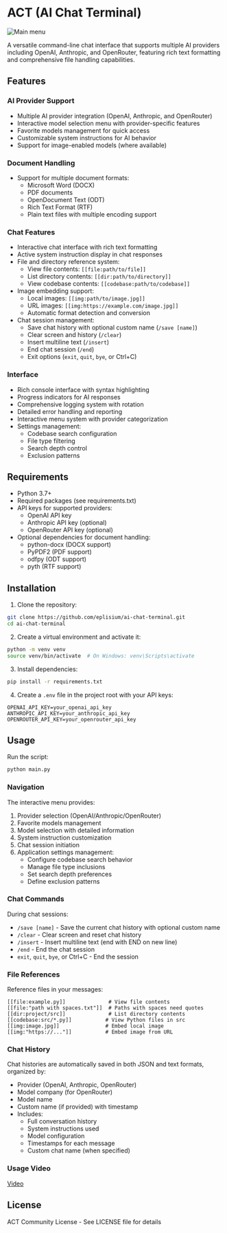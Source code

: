 # ACT (AI Chat Terminal)
![Main menu](https://github.com/user-attachments/assets/cf6ca3b2-b153-4791-ad0d-6b5abe0ecde6)

A versatile command-line chat interface that supports multiple AI providers including OpenAI, Anthropic, and OpenRouter, featuring rich text formatting and comprehensive file handling capabilities.

## Features

### AI Provider Support
- Multiple AI provider integration (OpenAI, Anthropic, and OpenRouter)
- Interactive model selection menu with provider-specific features
- Favorite models management for quick access
- Customizable system instructions for AI behavior
- Support for image-enabled models (where available)

### Document Handling
- Support for multiple document formats:
  - Microsoft Word (DOCX)
  - PDF documents
  - OpenDocument Text (ODT)
  - Rich Text Format (RTF)
  - Plain text files with multiple encoding support

### Chat Features
- Interactive chat interface with rich text formatting
- Active system instruction display in chat responses
- File and directory reference system:
  - View file contents: `[[file:path/to/file]]`
  - List directory contents: `[[dir:path/to/directory]]`
  - View codebase contents: `[[codebase:path/to/codebase]]`
- Image embedding support:
  - Local images: `[[img:path/to/image.jpg]]`
  - URL images: `[[img:https://example.com/image.jpg]]`
  - Automatic format detection and conversion
- Chat session management:
  - Save chat history with optional custom name (`/save [name]`)
  - Clear screen and history (`/clear`)
  - Insert multiline text (`/insert`)
  - End chat session (`/end`)
  - Exit options (`exit`, `quit`, `bye`, or Ctrl+C)

### Interface
- Rich console interface with syntax highlighting
- Progress indicators for AI responses
- Comprehensive logging system with rotation
- Detailed error handling and reporting
- Interactive menu system with provider categorization
- Settings management:
  - Codebase search configuration
  - File type filtering
  - Search depth control
  - Exclusion patterns

## Requirements

- Python 3.7+
- Required packages (see requirements.txt)
- API keys for supported providers:
  - OpenAI API key
  - Anthropic API key (optional)
  - OpenRouter API key (optional)
- Optional dependencies for document handling:
  - python-docx (DOCX support)
  - PyPDF2 (PDF support)
  - odfpy (ODT support)
  - pyth (RTF support)

## Installation

1. Clone the repository:
```bash
git clone https://github.com/eplisium/ai-chat-terminal.git
cd ai-chat-terminal
```

2. Create a virtual environment and activate it:
```bash
python -m venv venv
source venv/bin/activate  # On Windows: venv\Scripts\activate
```

3. Install dependencies:
```bash
pip install -r requirements.txt
```

4. Create a `.env` file in the project root with your API keys:
```
OPENAI_API_KEY=your_openai_api_key
ANTHROPIC_API_KEY=your_anthropic_api_key
OPENROUTER_API_KEY=your_openrouter_api_key
```

## Usage

Run the script:
```bash
python main.py
```

### Navigation
The interactive menu provides:
1. Provider selection (OpenAI/Anthropic/OpenRouter)
2. Favorite models management
3. Model selection with detailed information
4. System instruction customization
5. Chat session initiation
6. Application settings management:
   - Configure codebase search behavior
   - Manage file type inclusions
   - Set search depth preferences
   - Define exclusion patterns

### Chat Commands
During chat sessions:
- `/save [name]` - Save the current chat history with optional custom name
- `/clear` - Clear screen and reset chat history
- `/insert` - Insert multiline text (end with END on new line)
- `/end` - End the chat session
- `exit`, `quit`, `bye`, or Ctrl+C - End the session

### File References
Reference files in your messages:
```
[[file:example.py]]              # View file contents
[[file:"path with spaces.txt"]]  # Paths with spaces need quotes
[[dir:project/src]]              # List directory contents
[[codebase:src/*.py]]           # View Python files in src
[[img:image.jpg]]               # Embed local image
[[img:"https://..."]]           # Embed image from URL
```

### Chat History
Chat histories are automatically saved in both JSON and text formats, organized by:
- Provider (OpenAI, Anthropic, OpenRouter)
- Model company (for OpenRouter)
- Model name
- Custom name (if provided) with timestamp
- Includes:
  - Full conversation history
  - System instructions used
  - Model configuration
  - Timestamps for each message
  - Custom chat name (when specified)

### Usage Video
[Video](https://www.dropbox.com/scl/fi/9lx7v34zfnghhh8fzt2k4/Screen-Recording-2024-12-06-095730.mp4?rlkey=gyd1glz7rkwv6cnrr3j2u7maf&st=mer3ajni&dl=0)

## License

ACT Community License - See LICENSE file for details 
